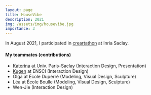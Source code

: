 ```yaml
---
layout: page
title: HouseVibe
description: 2021
img: /assets/img/housevibe.jpg
importance: 3
---
```


In August 2021, I participated in [creartathon](https://creartathon.com/2021_archive/) at Inria Saclay.

#### My teammates (contributions)

- [Katerina](https://batziakoudi.com/index.html) at Univ. Paris-Saclay (Interaction Design, Presentation)
- [Kugen](https://kugen.fr/) at ENSCI (Interaction Design)
- Olga at École Duperré (Modeling, Visual Design, Sculpture)
- Léa at École Boulle (Modeling, Visual Design, Sculpture)
- Wen-Jie (Interaction Design)
